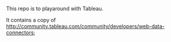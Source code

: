 This repo is to playaround with Tableau. 

It contains a copy of http://community.tableau.com/community/developers/web-data-connectors; 